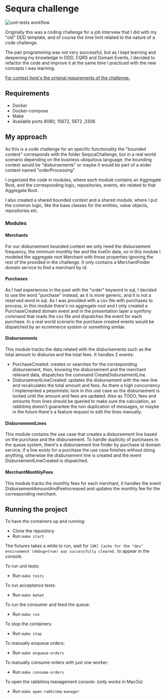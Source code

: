# Sequra challenge

![unit-tests workflow](https://github.com/jperdior/sequra-code-challenge/actions/workflows/unit-tests.yml/badge.svg)

Originally this was a coding challenge for a job interview that I did with my "old" DDD template, and of course the time limit related to the nature of a code challenge.

The pair programming was not very successful, but as I kept learning and deepening my knowledge in DDD, CQRS and Domain Events, I decided to refactor the code and improve it at the same time I practiced with the new concepts I was learning.

[For context here's the original requirements of the challenge.](Challenge.md)


## Requirements

- Docker
- Docker-compose
- Make
- Available ports 8080, 15672, 5672 ,3306


## My approach

As this is a code challenge for an specific functionality the "bounded context" corresponds with the folder SequraChallenge, but in a real world scenario depending on the business ubiquitous language, the bounding context would be "disbursements" or maybe it would be part of a wider context named "orderProcessing".

I organized the code in modules, where each module contains an Aggregate Root, and the corresponding logic, repositories, events, etc related to that Aggregate Root.

I also created a shared bounded context and a shared module, where I put the common logic, like the base classes for the entities, value objects, repositories etc.

### Modules

#### Merchants

For our disbursement bounded context we only need the disbursement frequency, the minimum monthly fee and the liveOn date, so in this module I modeled the aggregate root Merchant with those properties ignoring the rest of the provided in the challenge. It only contains a MerchantFinder domain service to find a merchant by id.

#### Purchases

As I had experiences in the past with the "order" keyword in sql, I decided to use the word "purchase" instead, as it is more generic, and it is not a reserved word in sql. As I was provided with a csv file with purchases to process, in this module there's no aggregate root and I only created a PurchaseCreated domain event and in the presentation layer a symfony command that reads the csv file and dispatches the event for each purchase. In a real world scenario the purchase created events would be dispatched by an ecommerce system or something similar.

#### Disbursements

This module tracks the data related with the disbursements such as the total amount to disburse and the total fees. It handles 2 events: 
- PurchaseCreated: creates or searches for the corresponding disbursement, then, knowing the disbursement and the merchant relevant data, dispatches the command CreateDisbursementLine.
- DisbursementLineCreated: updates the disbursement with the new line and recalculates the total amount and fees. As there a high concurrency I implemented a pessimistic lock in this use case so the disbursement is locked until the amount and fees are updated. Also as TODO, fees and amounts from lines should be queried to make sure the calculation, as rabbitmq doesn't guarantee the non duplication of messages, or maybe in the future there's a feature request to edit the lines manually.

#### DisbursementLines

This module contains the use case that creates a disbursement line based on the purchase and the disbursement. To handle duplicity of purchases in the queue system, there's a disbursement line finder by purchase id domain service, if a line exists for a purchase the use case finishes without doing anything, otherwise the disbursement line is created and the event DisbursementLineCreated is dispatched.

#### MerchantMonthlyFees

This module tracks the monthly fees for each merchant, it handles the event DisbursementAmountAndFeeIncreased and updates the monthly fee for the corresponding merchant.

## Running the project

To have the containers up and running:

- Clone the repository
- Run `make start`

The fixtures takes a while to run, wait for `[OK] Cache for the "dev" environment (debug=true) was successfully cleared.` to appear in the console.

To run unit tests:

- Run `make tests`

To run acceptance tests:

- Run `make behat`

To run the consumer and feed the queue:

- Run `make run`

To stop the containers:

- Run `make stop`

To manually enqueue orders:

- Run `make enqueue-orders`

To manually consume orders with just one worker:

- Run `make consume-orders`

To open the rabbitmq management console: (only works in MacOs)

- Run `make open-rabbitmq-manager`